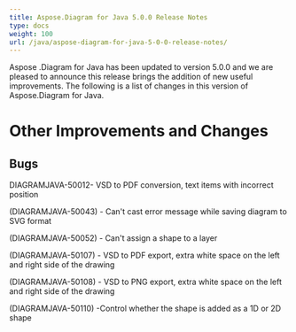 ```yaml
---
title: Aspose.Diagram for Java 5.0.0 Release Notes
type: docs
weight: 100
url: /java/aspose-diagram-for-java-5-0-0-release-notes/
---
```


Aspose .Diagram for Java has been updated to version 5.0.0 and we are pleased to announce this release brings the addition of new useful improvements.
The following is a list of changes in this version of Aspose.Diagram for Java.
# **Other Improvements and Changes**
## **Bugs**
DIAGRAMJAVA-50012- VSD to PDF conversion, text items with incorrect position 

(DIAGRAMJAVA-50043) - Can't cast error message while saving diagram to SVG format

(DIAGRAMJAVA-50052) - Can't assign a shape to a layer

(DIAGRAMJAVA-50107) - VSD to PDF export, extra white space on the left and right side of the drawing

(DIAGRAMJAVA-50108) - VSD to PNG export, extra white space on the left and right side of the drawing

(DIAGRAMJAVA-50110) -Control whether the shape is added as a 1D or 2D shape
